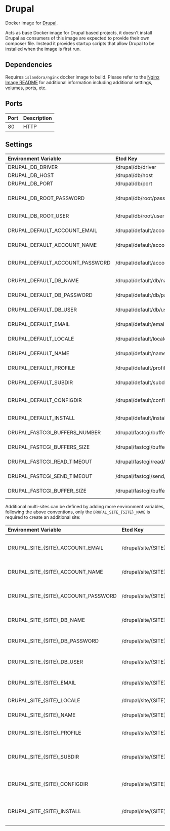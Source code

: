 # Drupal

Docker image for [Drupal].

Acts as base Docker image for Drupal based projects, it doesn't install Drupal
as consumers of this image are expected to provide their own composer file.
Instead it provides startup scripts that allow Drupal to be installed when the
image is first run.

## Dependencies

Requires `islandora/nginx` docker image to build. Please refer to the
[Nginx Image README](../nginx/README.md) for additional information including
additional settings, volumes, ports, etc.

## Ports

| Port | Description |
| :--- | :---------- |
| 80   | HTTP        |

## Settings

| Environment Variable            | Etcd Key                         | Default                 | Description                                               |
| :------------------------------ | :------------------------------- | :---------------------- | :-------------------------------------------------------- |
| DRUPAL_DB_DRIVER                | /drupal/db/driver                | mysql                   | The database driver                                       |
| DRUPAL_DB_HOST                  | /drupal/db/host                  | database                | The database host                                         |
| DRUPAL_DB_PORT                  | /drupal/db/port                  | 3306                    | The database port                                         |
| DRUPAL_DB_ROOT_PASSWORD         | /drupal/db/root/password         | password                | The database root user (used to create the site database) |
| DRUPAL_DB_ROOT_USER             | /drupal/db/root/user             | root                    | The database root user password                           |
| DRUPAL_DEFAULT_ACCOUNT_EMAIL    | /drupal/default/account/email    | webmaster@localhost.com | The email to use for the admin account                    |
| DRUPAL_DEFAULT_ACCOUNT_NAME     | /drupal/default/account/name     | admin                   | The Drupal administrator user                             |
| DRUPAL_DEFAULT_ACCOUNT_PASSWORD | /drupal/default/account/password | password                | The Drupal administrator user password                    |
| DRUPAL_DEFAULT_DB_NAME          | /drupal/default/db/name          | drupal_default          | The name of the sites database                            |
| DRUPAL_DEFAULT_DB_PASSWORD      | /drupal/default/db/password      | password                | The database users password                               |
| DRUPAL_DEFAULT_DB_USER          | /drupal/default/db/user          | drupal_default          | The database user used by the site                        |
| DRUPAL_DEFAULT_EMAIL            | /drupal/default/email            | webmaster@localhost.com | The Drupal administrators email                           |
| DRUPAL_DEFAULT_LOCALE           | /drupal/default/locale           | en                      | The Drupal sites locale                                   |
| DRUPAL_DEFAULT_NAME             | /drupal/default/name             | default                 | The Drupal sites name                                     |
| DRUPAL_DEFAULT_PROFILE          | /drupal/default/profile          | standard                | The installation profile to use                           |
| DRUPAL_DEFAULT_SUBDIR           | /drupal/default/subdir           | default                 | The installation profile to use                           |
| DRUPAL_DEFAULT_CONFIGDIR        | /drupal/default/configdir        |                         | Install using existing config files from directory        |
| DRUPAL_DEFAULT_INSTALL          | /drupal/default/install          | true                    | Perform install if not already installed                  |
| DRUPAL_FASTCGI_BUFFERS_NUMBER   | /drupal/fastcgi/buffers/number   | 8                       | nginx fastcgi_buffers number                              |
| DRUPAL_FASTCGI_BUFFERS_SIZE     | /drupal/fastcgi/buffers/size     | 16k                     | nginx fastcgi_buffers size                                |
| DRUPAL_FASTCGI_READ_TIMEOUT     | /drupal/fastcgi/read/timeout     | 300s                    | nginx fastcgi_read_timeout                                |
| DRUPAL_FASTCGI_SEND_TIMEOUT     | /drupal/fastcgi/send/timeout     | 300s                    | nginx fastcgi_send_timeout                                |
| DRUPAL_FASTCGI_BUFFER_SIZE      | /drupal/fastcgi/buffer/size      | 32k                     | nginx fastcgi_buffer size                                 |

Additional multi-sites can be defined by adding more environment variables,
following the above conventions, only the `DRUPAL_SITE_{SITE}_NAME` is required
to create an additional site:

| Environment Variable                | Etcd Key                             | Default                 | Description                                        |
| :---------------------------------- | :----------------------------------- | :---------------------- | :------------------------------------------------- |
| DRUPAL_SITE_{SITE}_ACCOUNT_EMAIL    | /drupal/site/{SITE}/account/email    | webmaster@localhost.com | The email to use for the admin account             |
| DRUPAL_SITE_{SITE}_ACCOUNT_NAME     | /drupal/site/{SITE}/account/name     | admin                   | The Drupal administrator user                      |
| DRUPAL_SITE_{SITE}_ACCOUNT_PASSWORD | /drupal/site/{SITE}/account/password | password                | The Drupal administrator user password             |
| DRUPAL_SITE_{SITE}_DB_NAME          | /drupal/site/{SITE}/db/name          | drupal_{SITE}           | The name of the sites database                     |
| DRUPAL_SITE_{SITE}_DB_PASSWORD      | /drupal/site/{SITE}/db/password      | password                | The database users password                        |
| DRUPAL_SITE_{SITE}_DB_USER          | /drupal/site/{SITE}/db/user          | drupal_{SITE}           | The database user used by the site                 |
| DRUPAL_SITE_{SITE}_EMAIL            | /drupal/site/{SITE}/email            | webmaster@localhost.com | The Drupal administrators email                    |
| DRUPAL_SITE_{SITE}_LOCALE           | /drupal/site/{SITE}/locale           | en                      | The Drupal sites locale                            |
| DRUPAL_SITE_{SITE}_NAME             | /drupal/site/{SITE}/name             |                         | The Drupal sites name                              |
| DRUPAL_SITE_{SITE}_PROFILE          | /drupal/site/{SITE}/profile          | standard                | The installation profile to use                    |
| DRUPAL_SITE_{SITE}_SUBDIR           | /drupal/site/{SITE}/subdir           | {SITE}                  | The subdirectory to install the sub-site into      |
| DRUPAL_SITE_{SITE}_CONFIGDIR        | /drupal/site/{SITE}/configdir        |                         | Install using existing config files from directory |
| DRUPAL_SITE_{SITE}_INSTALL          | /drupal/site/{SITE}/install          | true                    | Perform install if not already installed           |

[Drupal]: https://www.drupal.org/
